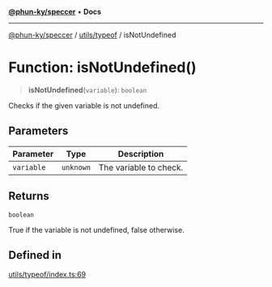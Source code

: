 [**@phun-ky/speccer**](../../../README.md) • **Docs**

***

[@phun-ky/speccer](../../../README.md) / [utils/typeof](../README.md) / isNotUndefined

# Function: isNotUndefined()

> **isNotUndefined**(`variable`): `boolean`

Checks if the given variable is not undefined.

## Parameters

| Parameter | Type | Description |
| ------ | ------ | ------ |
| `variable` | `unknown` | The variable to check. |

## Returns

`boolean`

True if the variable is not undefined, false otherwise.

## Defined in

[utils/typeof/index.ts:69](https://github.com/phun-ky/speccer/blob/main/src/utils/typeof/index.ts#L69)
